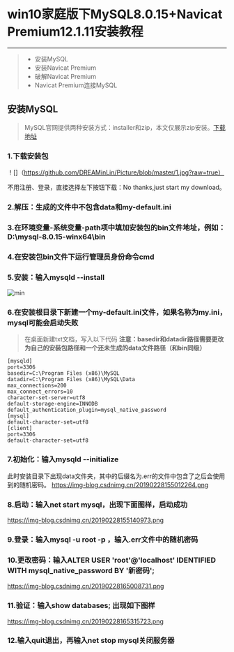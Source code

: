 # win10家庭版下MySQL8.0.15+Navicat Premium12.1.11安装教程

------
> * 安装MySQL
> * 安装Navicat Premium
> * 破解Navicat Premium
> * Navicat Premium连接MySQL

## 安装MySQL

> MySQL官网提供两种安装方式：installer和zip，本文仅展示zip安装。[下载地址][1] 

### 1.下载安装包
！[]（https://github.com/DREAMinLin/Picture/blob/master/1.jpg?raw=true）

不用注册、登录，直接选择左下按钮下载：No thanks,just start my download。
### 2.解压：生成的文件中不包含data和my-default.ini
### 3.在环境变量-系统变量-path项中填加安装包的bin文件地址，例如：D:\mysql-8.0.15-winx64\bin
### 4.在安装包bin文件下运行管理员身份命令cmd
### 5.安装：输入mysqld --install
![min](https://img-blog.csdnimg.cn/20190228154636347.png)
### 6.在安装根目录下新建一个my-default.ini文件，如果名称为my.ini，mysql可能会启动失败
>在桌面新建txt文档，写入以下代码
**注意：basedir和datadir路径需要更改为自己的安装包路径和一个还未生成的data文件路径（和bin同级）**
```
[mysqld]
port=3306
basedir=C:\Program Files (x86)\MySQL
datadir=C:\Program Files (x86)\MySQL\Data
max_connections=200
max_connect_errors=10
character-set-server=utf8
default-storage-engine=INNODB
default_authentication_plugin=mysql_native_password
[mysql]
default-character-set=utf8
[client]
port=3306
default-character-set=utf8
```
### 7.初始化：输入mysqld --initialize
此时安装目录下出现data文件夹，其中的后缀名为.err的文件中包含了之后会使用到的随机密码。
https://img-blog.csdnimg.cn/20190228155012264.png
### 8.启动：输入net start mysql，出现下面图样，启动成功
https://img-blog.csdnimg.cn/20190228155140973.png
### 9.登录：输入mysql -u root -p ，输入.err文件中的随机密码
### 10.更改密码：输入ALTER USER 'root'@'localhost' IDENTIFIED WITH mysql_native_password BY '新密码';
https://img-blog.csdnimg.cn/20190228165008731.png
### 11.验证：输入show databases; 出现如下图样
https://img-blog.csdnimg.cn/20190228165315723.png
### 12.输入quit退出，再输入net stop mysql关闭服务器


[1]: https://dev.mysql.com/downloads/mysql/
[2]: https://www.zybuluo.com/mdeditor?url=https://www.zybuluo.com/static/editor/md-help.markdown#cmd-markdown-高阶语法手册
[3]: http://weibo.com/ghosert
[4]: http://meta.math.stackexchange.com/questions/5020/mathjax-basic-tutorial-and-quick-reference

